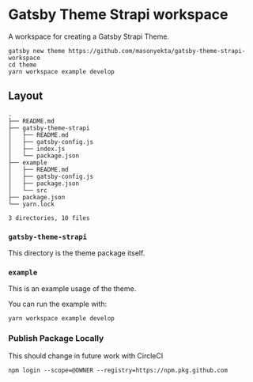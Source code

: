 # Gatsby Theme Strapi workspace

A workspace for creating a Gatsby Strapi Theme.

```shell
gatsby new theme https://github.com/masonyekta/gatsby-theme-strapi-workspace
cd theme
yarn workspace example develop
```

## Layout

```text
.
├── README.md
├── gatsby-theme-strapi
│   ├── README.md
│   ├── gatsby-config.js
│   ├── index.js
│   └── package.json
├── example
│   ├── README.md
│   ├── gatsby-config.js
│   ├── package.json
│   └── src
├── package.json
└── yarn.lock

3 directories, 10 files
```

### `gatsby-theme-strapi`

This directory is the theme package itself.

### `example`

This is an example usage of the theme.

You can run the example with:

```shell
yarn workspace example develop
```

### Publish Package Locally

This should change in future work with CircleCI

```shell
npm login --scope=@OWNER --registry=https://npm.pkg.github.com
```
